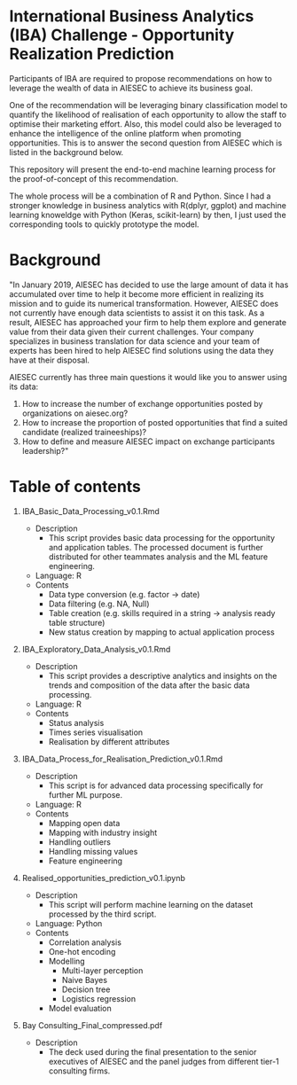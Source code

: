 # International Business Analytics (IBA) Challenge - Opportunity Realization Prediction
Participants of IBA are required to propose recommendations on how to leverage the wealth of data in AIESEC to achieve its business goal.

One of the recommendation will be leveraging binary classification model to quantify the likelihood of realisation of each opportunity to allow the staff to optimise their marketing effort. Also, this model could also be leveraged to enhance the intelligence of the online platform when promoting opportunities. This is to answer the second question from AIESEC which is listed in the background below.

This repository will present the end-to-end machine learning process for the proof-of-concept of this recommendation.

The whole process will be a combination of R and Python. Since I had a stronger knowledge in business analytics with R(dplyr, ggplot) and machine learning knoweldge with Python (Keras, scikit-learn) by then, I just used the corresponding tools to quickly prototype the model.

# Background
"In January 2019, AIESEC has decided to use the large amount of data it has accumulated over time to help it become more efficient in realizing its mission and to guide its numerical transformation. However, AIESEC does not currently have enough data scientists to assist it on this task. As a result, AIESEC has approached your firm to help them explore and generate value from their data given their current challenges. Your company specializes in business translation for data science and your team of experts has been hired to help AIESEC find solutions using the data they have at their disposal.

AIESEC currently has three main questions it would like you to answer using its data:
1. How to increase the number of exchange opportunities posted by organizations on aiesec.org?
2. How to increase the proportion of posted opportunities that find a suited candidate (realized traineeships)?
3. How to define and measure AIESEC impact on exchange participants leadership?"

# Table of contents
1. IBA_Basic_Data_Processing_v0.1.Rmd
   - Description
     - This script provides basic data processing for the opportunity and application tables. The processed document is further distributed for other teammates analysis and the ML feature engineering.
   - Language: R
   - Contents
     - Data type conversion (e.g. factor -> date)
     - Data filtering (e.g. NA, Null)
     - Table creation (e.g. skills required in a string -> analysis ready table structure)
     - New status creation by mapping to actual application process
     
     
2. IBA_Exploratory_Data_Analysis_v0.1.Rmd
   - Description
     - This script provides a descriptive analytics and insights on the trends and composition of the data after the basic data processing.
   - Language: R
   - Contents
     - Status analysis
     - Times series visualisation
     - Realisation by different attributes
     
     
3. IBA_Data_Process_for_Realisation_Prediction_v0.1.Rmd
   - Description
     - This script is for advanced data processing specifically for further ML purpose.
   - Language: R
   - Contents
     - Mapping open data
     - Mapping with industry insight
     - Handling outliers
     - Handling missing values
     - Feature engineering
     
     
4. Realised_opportunities_prediction_v0.1.ipynb
   - Description
     - This script will perform machine learning on the dataset processed by the third script.
   - Language: Python
   - Contents
     - Correlation analysis
     - One-hot encoding
     - Modelling
       - Multi-layer perception
       - Naive Bayes
       - Decision tree
       - Logistics regression
     - Model evaluation
     
     
5. Bay Consulting_Final_compressed.pdf
   - Description
      - The deck used during the final presentation to the senior executives of AIESEC and the panel judges from different tier-1 consulting firms.
